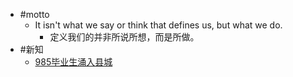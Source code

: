 - #motto
	- It isn't what we say or think that defines us, but what we do.
		- 定义我们的并非所说所想，而是所做。
- #新知
	- [985毕业生涌入县城](http://news.hbtv.com.cn/p/2274042.html)